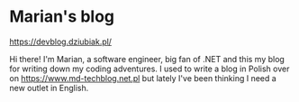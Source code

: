 # Marian's blog

https://devblog.dziubiak.pl/

Hi there! I'm Marian, a software engineer, big fan of .NET and this my blog for writing down my coding adventures.
I used to write a blog in Polish over on <https://www.md-techblog.net.pl> but lately I've been thinking I need a new outlet in English.
